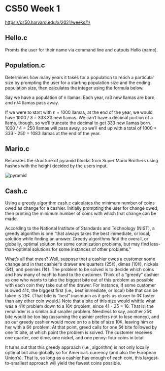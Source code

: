 # CS50 Week 1

https://cs50.harvard.edu/x/2021/weeks/1/

## Hello.c

Promts the user for their name via command line and outputs Hello (name).

## Population.c

Determines how many years it takes for a population to reach a particular size by prompting the user for a starting population size and the ending population size, then calculates the integer using the formula below.

Say we have a population of n llamas. Each year, n/3 new llamas are born, and n/4 llamas pass away. 

If we were to start with n = 1000 llamas, at the end of the year, we would have 1000 / 3 = 333.33 new llamas. We can’t have a decimal portion of a llama, though, so we’ll truncate the decimal to get 333 new llamas born. 1000 / 4 = 250 llamas will pass away, so we’ll end up with a total of 1000 + 333 - 250 = 1083 llamas at the end of the year.

## Mario.c

Recreates the structure of pyramid blocks from Super Mario Brothers using hashes with the height decided by the users input.

![pyramid](https://user-images.githubusercontent.com/69617120/135387973-c86da784-620d-43de-b4d8-aad89f19bdaf.png)

## Cash.c

Using a greedy algorithm cash.c calculates the minimum number of coins owed as change for a cashier. Initially prompting the user for change owed, then printing the minimum number of coins with which that change can be made.

According to the National Institute of Standards and Technology (NIST), a greedy algorithm is one “that always takes the best immediate, or local, solution while finding an answer. Greedy algorithms find the overall, or globally, optimal solution for some optimization problems, but may find less-than-optimal solutions for some instances of other problems.”

What’s all that mean? Well, suppose that a cashier owes a customer some change and in that cashier’s drawer are quarters (25¢), dimes (10¢), nickels (5¢), and pennies (1¢). The problem to be solved is to decide which coins and how many of each to hand to the customer. Think of a “greedy” cashier as one who wants to take the biggest bite out of this problem as possible with each coin they take out of the drawer. For instance, if some customer is owed 41¢, the biggest first (i.e., best immediate, or local) bite that can be taken is 25¢. (That bite is “best” inasmuch as it gets us closer to 0¢ faster than any other coin would.) Note that a bite of this size would whittle what was a 41¢ problem down to a 16¢ problem, since 41 - 25 = 16. That is, the remainder is a similar but smaller problem. Needless to say, another 25¢ bite would be too big (assuming the cashier prefers not to lose money), and so our greedy cashier would move on to a bite of size 10¢, leaving him or her with a 6¢ problem. At that point, greed calls for one 5¢ bite followed by one 1¢ bite, at which point the problem is solved. The customer receives one quarter, one dime, one nickel, and one penny: four coins in total.

It turns out that this greedy approach (i.e., algorithm) is not only locally optimal but also globally so for America’s currency (and also the European Union’s). That is, so long as a cashier has enough of each coin, this largest-to-smallest approach will yield the fewest coins possible.

